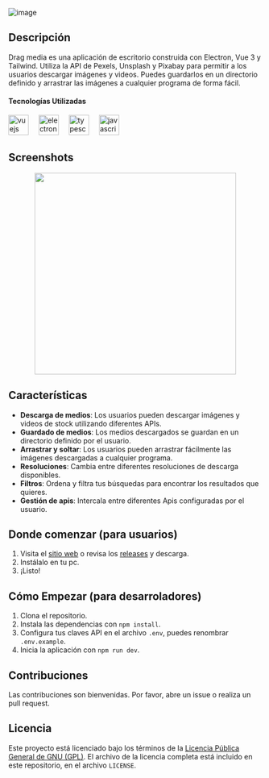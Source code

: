 ![image](https://res.cloudinary.com/dktwu41vm/image/upload/e_upscale/r_80/drag-media/pf4jk0h5zkvzpzmht5yx)

## Descripción

Drag media es una aplicación de escritorio construida con Electron, Vue 3 y Tailwind. Utiliza la API de Pexels, Unsplash y Pixabay para permitir a los usuarios descargar imágenes y videos. Puedes guardarlos en un directorio definido y arrastrar las imágenes a cualquier programa de forma fácil.

#### Tecnologías Utilizadas
<div align="left">
  <img src="https://cdn.jsdelivr.net/gh/devicons/devicon/icons/vuejs/vuejs-original.svg" height="40" alt="vuejs logo"  />
  <img width="12" />
  <img src="https://cdn.jsdelivr.net/gh/devicons/devicon/icons/electron/electron-original.svg" height="40" alt="electron logo"  />
  <img width="12" />
  <img src="https://cdn.jsdelivr.net/gh/devicons/devicon/icons/typescript/typescript-original.svg" height="40" alt="typescript logo"  />
  <img width="12" />
  <img src="https://cdn.jsdelivr.net/gh/devicons/devicon/icons/tailwindcss/tailwindcss-original.svg" height="40" alt="javascript logo"  />
</div>

## Screenshots

<div align="center">
  <img height="400" src="https://res.cloudinary.com/dktwu41vm/image/upload/f_auto,q_auto/rzsffmxtpfjdh5jszimh"  />
</div>

## Características
- **Descarga de medios**: Los usuarios pueden descargar imágenes y videos de stock utilizando diferentes APIs.
- **Guardado de medios**: Los medios descargados se guardan en un directorio definido por el usuario.
- **Arrastrar y soltar**: Los usuarios pueden arrastrar fácilmente las imágenes descargadas a cualquier programa.
- **Resoluciones**: Cambia entre diferentes resoluciones de descarga disponibles.
- **Filtros**: Ordena y filtra tus búsquedas para encontrar los resultados que quieres.
- **Gestión de apis**: Intercala entre diferentes Apis configuradas por el usuario.


## Donde comenzar (para usuarios)
1. Visita el [sitio web](https://drag-media-web.vercel.app/) o revisa los [releases](https://github.com/AzielCF/Drag-media/releases) y descarga.
2. Instálalo en tu pc.
3. ¡Listo!

## Cómo Empezar (para desarroladores)

1. Clona el repositorio.
2. Instala las dependencias con `npm install`.
3. Configura tus claves API en el archivo `.env`, puedes renombrar `.env.example`.
4. Inicia la aplicación con `npm run dev`.


## Contribuciones

Las contribuciones son bienvenidas. Por favor, abre un issue o realiza un pull request.

## Licencia

Este proyecto está licenciado bajo los términos de la [Licencia Pública General de GNU (GPL)](https://www.gnu.org/licenses/gpl-3.0.html). El archivo de la licencia completa está incluido en este repositorio, en el archivo `LICENSE`.
